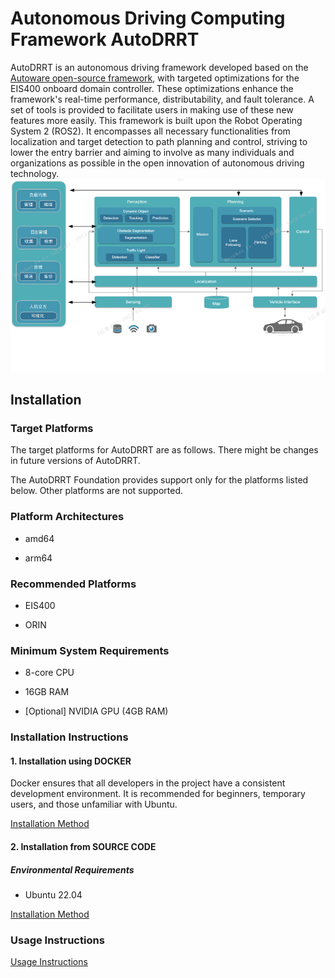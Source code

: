 # Autonomous Driving Computing Framework AutoDRRT
AutoDRRT is an autonomous driving framework developed based on the [Autoware open-source framework](https://github.com/autowarefoundation/autoware/tree/main), with targeted optimizations for the EIS400 onboard domain controller. These optimizations enhance the framework's real-time performance, distributability, and fault tolerance. A set of tools is provided to facilitate users in making use of these new features more easily. This framework is built upon the Robot Operating System 2 (ROS2). It encompasses all necessary functionalities from localization and target detection to path planning and control, striving to lower the entry barrier and aiming to involve as many individuals and organizations as possible in the open innovation of autonomous driving technology.
![avatar](./docs/imgs/Architecture_Diagram.png)

## Installation

### Target Platforms

The target platforms for AutoDRRT are as follows. There might be changes in future versions of AutoDRRT.

The AutoDRRT Foundation provides support only for the platforms listed below. Other platforms are not supported.

### Platform Architectures

- amd64

- arm64

### Recommended Platforms

- EIS400

- ORIN

### Minimum System Requirements

- 8-core CPU

- 16GB RAM

- [Optional] NVIDIA GPU (4GB RAM)

### Installation Instructions

#### 1. Installation using DOCKER

Docker ensures that all developers in the project have a consistent development environment. It is recommended for beginners, temporary users, and those unfamiliar with Ubuntu.

[Installation Method](./docs/en/docker_Installation.md)

#### 2. Installation from SOURCE CODE

##### Environmental Requirements

- Ubuntu 22.04

[Installation Method](./docs/en/source_Installation.md)

### Usage Instructions

[Usage Instructions](./docs/en/tutorials.md)

